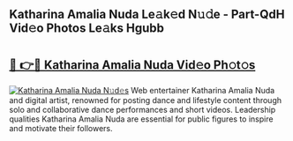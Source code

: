 ## Katharina Amalia Nuda Le𝚊k𝚎d N𝚞𝚍e - Part-QdH Vid𝚎o Photos Le𝚊ks Hgubb

# <h2><a href="http://fbdg5w3.evod.top/?m=Katharina+Amalia+Nuda">🔗 👉🔴 Katharina Amalia Nuda Vid𝚎o Ph𝚘t𝚘s</a></h2>

[![Katharina Amalia Nuda N𝚞d𝚎s](https://i.imgur.com/8V9OHl7.gif)](http://fbdg5w3.evod.top/?m=Katharina+Amalia+Nuda)
Web entertainer Katharina Amalia Nuda and digital artist, renowned for posting dance and lifestyle content through solo and collaborative dance performances and short videos. Leadership qualities Katharina Amalia Nuda are essential for public figures to inspire and motivate their followers. 
